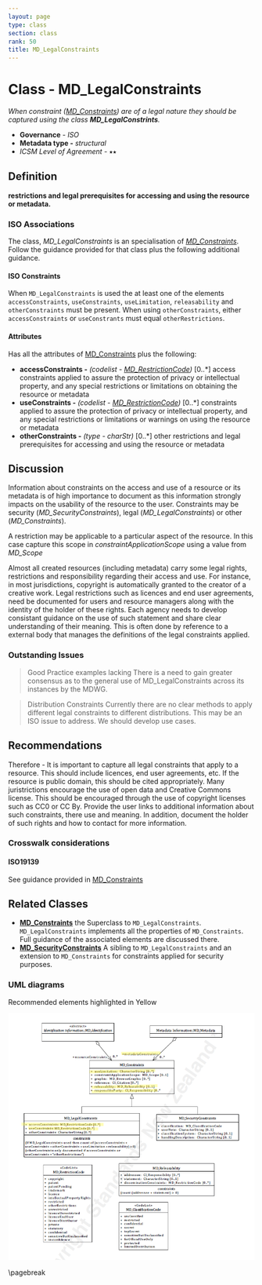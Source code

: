 ```yaml
---
layout: page
type: class
section: class
rank: 50
title: MD_LegalConstraints
---
```

#  Class - MD_LegalConstraints
*When constraint ([MD_Constraints](./class-MD_Constraints)) are of a legal nature they should be captured using the class **MD_LegalConstrints**.*

- **Governance** -  *ISO*
- **Metadata type -** *structural*
- *ICSM Level of Agreement* - ⭑⭑

## Definition
**restrictions and legal prerequisites for accessing and using the resource or metadata.**

### ISO Associations

The class, *MD_LegalConstraints* is an specialisation of *[MD_Constraints](./class-MD_Constraints)*. Follow the guidance provided for that class plus the following additional guidance.

#### ISO Constraints

When `MD_LegalConstraints` is used the at least one of the elements  `accessConstraints`, `useConstraints`, `useLimitation`,  `releasability` and `otherConstraints` must be present.  When using `otherConstraints`, either `accessConstraints` or `useConstrants` must equal `otherRestrictions`.

#### Attributes

Has all the attributes of [MD_Constraints](./class-MD_Constraints) plus the following:

- **accessConstraints -** *(codelist - [MD_RestrictionCode](./class-MD_Constraints#MD_RestrictionCode---codelist))* [0..\*] access constraints applied to assure the protection of privacy or intellectual property, and any special restrictions or limitations on obtaining the resource or metadata
- **useConstraints -** *(codelist - [MD_RestrictionCode](./class-MD_Constraints#MD_RestrictionCode---codelist))* [0..\*] constraints applied to assure the protection of privacy or intellectual property, and any special restrictions or limitations or warnings on using the resource or metadata
- **otherConstraints -** *(type - charStr)* [0..\*]  other restrictions and legal prerequisites for accessing and using the resource or metadata


## Discussion

Information about constraints on the access and use of a resource or its metadata is of high importance to document as this information strongly impacts on the usability of the resource to the user. Constraints may be security (*MD_SecurityConstraints*), legal (*MD_LegalConstraints*) or other (*MD_Constraints*).

A restriction may be applicable to a particular aspect of the resource. In this case capture this scope in *constraintApplicationScope* using a value from *MD_Scope*

Almost all created resources (including metadata) carry some legal rights, restrictions and responsibility regarding their access and use. For instance, in most jurisdictions, copyright is automatically granted to the creator of a creative work. Legal restrictions such as licences and end user agreements, need be documented for users and resource managers along with the identity of the holder of these rights. Each agency needs to develop consistant guidance on the use of such statement and share clear understanding of their meaning. This is often done by reference to a external body that manages the definitions of the legal constraints applied.



### Outstanding Issues

> Good Practice examples lacking
There is a need to gain greater consensus as to the general use of MD_LegalConstraints across its instances by the MDWG.

> Distribution Constraints
Currently there are no clear methods to apply different legal constraints to different distributions. This may be an ISO issue to address. We should develop use cases.

## Recommendations

Therefore - It is important to capture all legal constraints that apply to a resource. This should include licences, end user agreements, etc. If the resource is public domain, this should be cited appropriately. Many juristrictions encourage the use of open data and Creative Commons license. This should be encouraged through the use of copyright licenses such as CC0 or CC By. Provide the user links to additional information about such constraints, there use and meaning. In addition, document the holder of such rights and how to contact for more information.

### Crosswalk considerations

#### ISO19139

See guidance provided in [MD_Constraints](./class-MD_Constraints) 

## Related Classes

- **[MD_Constraints](./class-MD_Constraints)** the Superclass to `MD_LegalConstraints`. `MD_LegalConstraints` implements all the properties of `MD_Constraints`.  Full guidance of the associated elements are discussed there.
- **[MD_SecurityConstraints](path)** A sibling to `MD_LegalConstraints` and an extension to `MD_Constraints` for constraints applied for security purposes.

### UML diagrams

Recommended elements highlighted in Yellow

![MD_Constraints](../images/MD_LegalConstraints.png)

\pagebreak
